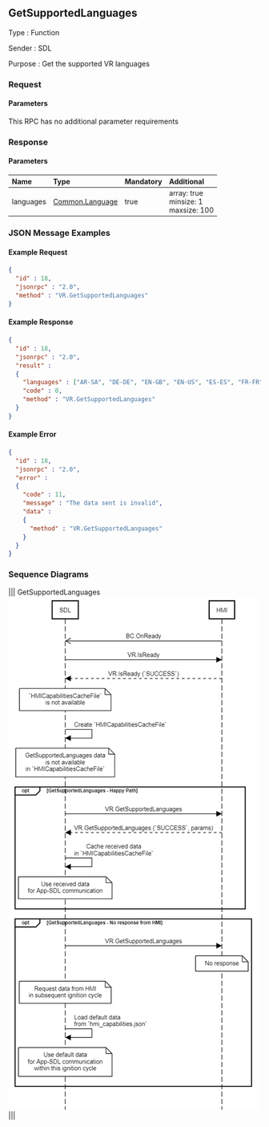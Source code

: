 ## GetSupportedLanguages

Type
: Function

Sender
: SDL

Purpose
: Get the supported VR languages

### Request

#### Parameters

This RPC has no additional parameter requirements

### Response

#### Parameters

|Name|Type|Mandatory|Additional|
|:---|:---|:--------|:---------|
|languages|[Common.Language](../../common/enums/#language)|true|array: true<br>minsize: 1<br>maxsize: 100|

### JSON Message Examples

#### Example Request

```json
{
  "id" : 18,
  "jsonrpc" : "2.0",
  "method" : "VR.GetSupportedLanguages"
}
```

#### Example Response

```json
{
  "id" : 18,
  "jsonrpc" : "2.0",
  "result" :
  {
    "languages" : ["AR-SA", "DE-DE", "EN-GB", "EN-US", "ES-ES", "FR-FR", "IT-IT"],
    "code" : 0,
    "method" : "VR.GetSupportedLanguages"
  }
}
```

#### Example Error

```json
{
  "id" : 18,
  "jsonrpc" : "2.0",
  "error" :
  {
    "code" : 11,
    "message" : "The data sent is invalid",
    "data" :
    {
      "method" : "VR.GetSupportedLanguages"
    }
  }
}
```

### Sequence Diagrams
|||
GetSupportedLanguages
![GetSupportedLanguages](./assets/GetSupportedLanguages.png)
|||